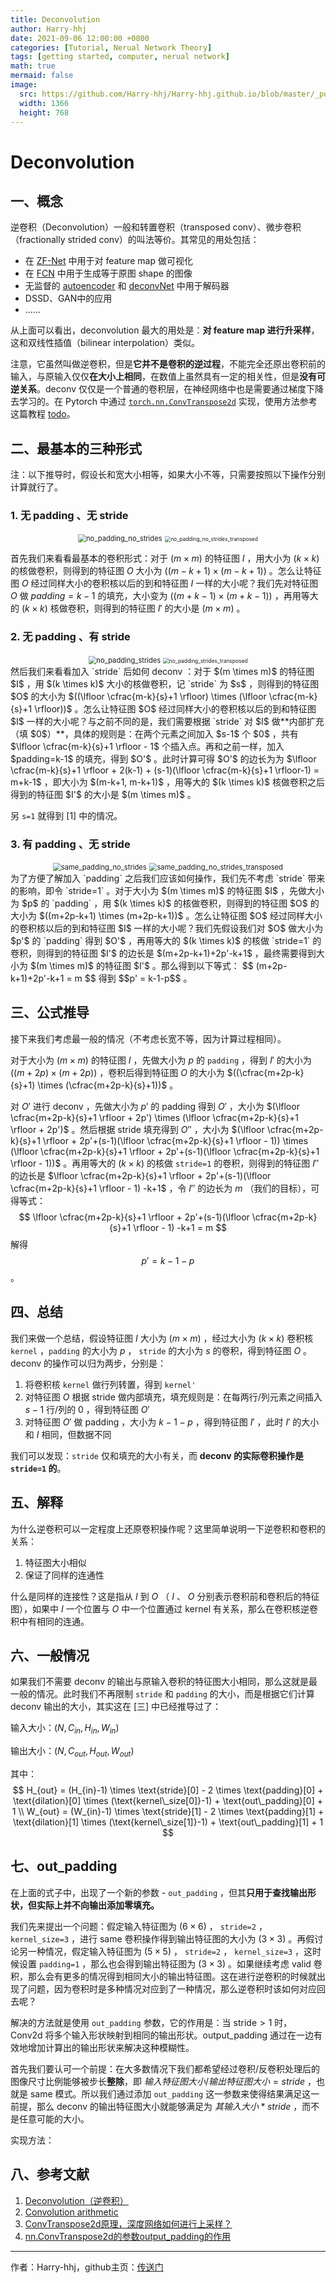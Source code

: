 ```yaml
---
title: Deconvolution
author: Harry-hhj
date: 2021-09-06 12:00:00 +0800
categories: [Tutorial, Nerual Network Theory]
tags: [getting started, computer, nerual network]
math: true
mermaid: false
image:
  src: https://github.com/Harry-hhj/Harry-hhj.github.io/blob/master/_posts/2021-09-06-Deconvolution.assets/sky.jpeg?raw=true
  width: 1366
  height: 768
---
```




# Deconvolution

## 一、概念

逆卷积（Deconvolution）一般和转置卷积（transposed conv）、微步卷积（fractionally strided conv）的叫法等价。其常见的用处包括：

-   在 [ZF-Net](https://arxiv.org/abs/1311.2901) 中用于对 feature map 做可视化
-   在 [FCN](https://arxiv.org/abs/1411.4038) 中用于生成等于原图 shape 的图像
-   无监督的 [autoencoder](https://docs.microsoft.com/en-us/cognitive-toolkit/Image-Auto-Encoder-Using-Deconvolution-And-Unpooling) 和 [deconvNet](https://ftp.cs.nyu.edu/~fergus/papers/matt_cvpr10.pdf) 中用于解码器
-   DSSD、GAN中的应用
-   ......

从上面可以看出，deconvolution 最大的用处是：**对 feature map 进行升采样**，这和双线性插值（bilinear interpolation）类似。

注意，它虽然叫做逆卷积，但是**它并不是卷积的逆过程**，不能完全还原出卷积前的输入，与原输入仅仅**在大小上相同**，在数值上虽然具有一定的相关性，但是**没有可逆关系**。deconv 仅仅是一个普通的卷积层，在神经网络中也是需要通过梯度下降去学习的。在 Pytorch 中通过 [`torch.nn.ConvTranspose2d`](https://pytorch.org/docs/stable/nn.html?highlight=trans#torch.nn.ConvTranspose2d) 实现，使用方法参考这篇教程 [todo]()。



## 二、最基本的三种形式

注：以下推导时，假设长和宽大小相等，如果大小不等，只需要按照以下操作分别计算就行了。

### 1. 无 padding 、无 stride

<center class="half">
  <img src="2021-09-06-Deconvolution.assets/no_padding_no_strides.gif" alt="no_padding_no_strides" style="zoom:80%;" />
  <img src="2021-09-06-Deconvolution.assets/no_padding_no_strides_transposed.gif" alt="no_padding_no_strides_transposed" style="zoom:60%;" />
</center>

首先我们来看看最基本的卷积形式：对于 $(m \times m)$ 的特征图 $I$ ，用大小为 $(k \times k)$ 的核做卷积，则得到的特征图 $O$ 大小为 $((m-k+1) \times (m-k+1))$ 。怎么让特征图 $O$ 经过同样大小的卷积核以后的到和特征图 $I$ 一样的大小呢？我们先对特征图 $O$ 做 $padding=k-1$ 的填充，大小变为 $((m+k-1) \times (m+k-1))$ ，再用等大的  $(k \times k)$ 核做卷积，则得到的特征图 $I'$ 的大小是 $(m \times m)$ 。



### 2. 无 padding 、有 stride

<center class="half">
  <img src="2021-09-06-Deconvolution.assets/no_padding_strides.gif" alt="no_padding_strides" style="zoom:80%;" />
  <img src="2021-09-06-Deconvolution.assets/no_padding_strides_transposed.gif" alt="no_padding_strides_transposed" style="zoom:60%;" />
</center>
然后我们来看看加入 `stride` 后如何 deconv ：对于 $(m \times m)$ 的特征图 $I$ ，用 $(k \times k)$ 大小的核做卷积，记 `stride` 为 $s$ ，则得到的特征图 $O$ 的大小为 $((\lfloor \cfrac{m-k}{s}+1 \rfloor) \times (\lfloor \cfrac{m-k}{s}+1 \rfloor))$ 。怎么让特征图 $O$ 经过同样大小的卷积核以后的到和特征图 $I$ 一样的大小呢？与之前不同的是，我们需要根据 `stride` 对 $I$ 做**内部扩充（填 $0$）**，具体的规则是：在两个元素之间加入 $s-1$ 个 $0$ ，共有 $\lfloor \cfrac{m-k}{s}+1 \rfloor - 1$ 个插入点。再和之前一样，加入  $padding=k-1$ 的填充，得到 $O'$ 。此时计算可得 $O'$ 的边长为为 $\lfloor \cfrac{m-k}{s}+1 \rfloor + 2(k-1) + (s-1)(\lfloor \cfrac{m-k}{s}+1 \rfloor-1) = m+k-1$ ，即大小为 $(m-k+1, m-k+1)$ ，用等大的 $(k \times k)$ 核做卷积之后得到的特征图 $I'$ 的大小是  $(m \times m)$  。

另 `s=1` 就得到 [1] 中的情况。




### 3. 有 padding 、无 stride

<center class="half">
  <img src="2021-09-06-Deconvolution.assets/same_padding_no_strides.gif" alt="same_padding_no_strides" style="zoom:80%;" />
  <img src="2021-09-06-Deconvolution.assets/same_padding_no_strides_transposed.gif" alt="same_padding_no_strides_transposed" style="zoom:80%;" />
</center>
为了方便了解加入 `padding` 之后我们应该如何操作，我们先不考虑 `stride` 带来的影响，即令 `stride=1` 。对于大小为 $(m \times m)$ 的特征图 $I$ ，先做大小为 $p$ 的 `padding` ，用 $(k \times k)$ 的核做卷积，则得到的特征图 $O$ 的大小为 $((m+2p-k+1) \times (m+2p-k+1))$ 。怎么让特征图 $O$ 经过同样大小的卷积核以后的到和特征图 $I$ 一样的大小呢？我们先假设我们对 $O$ 做大小为 $p'$ 的 `padding` 得到 $O'$ ，再用等大的 $(k \times k)$ 的核做 `stride=1` 的卷积，则得到的特征图 $I'$ 的边长是 $(m+2p-k+1)+2p'-k+1$ ，最终需要得到大小为 $(m \times m)$ 的特征图 $I'$ 。那么得到以下等式：
$$
(m+2p-k+1)+2p'-k+1 = m
$$
得到 $$p' = k-1-p$$ 。




## 三、公式推导

接下来我们考虑最一般的情况（不考虑长宽不等，因为计算过程相同）。

对于大小为 $(m \times m)$ 的特征图 $I$ ，先做大小为 $p$ 的 `padding` ，得到 $I'$ 的大小为 $((m+2p) \times (m+2p))$ ，卷积后得到特征图 $O$ 的大小为 $((\cfrac{m+2p-k}{s}+1) \times (\cfrac{m+2p-k}{s}+1))$ 。

对 $O'$ 进行 deconv ，先做大小为 $p'$ 的 padding 得到 $O'$ ，大小为 $(\lfloor \cfrac{m+2p-k}{s}+1 \rfloor + 2p') \times (\lfloor \cfrac{m+2p-k}{s}+1 \rfloor + 2p')$ 。然后根据 stride 填充得到 $O''$ ，大小为 $(\lfloor \cfrac{m+2p-k}{s}+1 \rfloor + 2p'+(s-1)(\lfloor \cfrac{m+2p-k}{s}+1 \rfloor - 1)) \times (\lfloor \cfrac{m+2p-k}{s}+1 \rfloor + 2p'+(s-1)(\lfloor \cfrac{m+2p-k}{s}+1 \rfloor - 1))$ 。再用等大的 $(k \times k)$ 的核做 `stride=1` 的卷积，则得到的特征图 $I''$ 的边长是 $\lfloor \cfrac{m+2p-k}{s}+1 \rfloor + 2p'+(s-1)(\lfloor \cfrac{m+2p-k}{s}+1 \rfloor - 1) -k+1$ ，令 $I''$ 的边长为 $m$ （我们的目标），可得等式：
$$
\lfloor \cfrac{m+2p-k}{s}+1 \rfloor + 2p'+(s-1)(\lfloor \cfrac{m+2p-k}{s}+1 \rfloor - 1) -k+1 = m
$$
解得 $$p'=k-1-p$$ 。



## 四、总结

我们来做一个总结，假设特征图 $I$ 大小为 $(m \times m)$ ，经过大小为 $(k \times k)$ 卷积核 `kernel` ，`padding` 的大小为 $p$ ， `stride` 的大小为 $s$  的卷积，得到特征图 $O$ 。 deconv 的操作可以归为两步，分别是：

1.   将卷积核 `kernel` 做行列转置，得到 `kernel'`
2.   对特征图 $O$ 根据 stride 做内部填充，填充规则是：在每两行/列元素之间插入 $s-1$ 行/列的 $0$ ，得到特征图 $O'$
3.   对特征图 $O'$ 做 padding ，大小为 $k-1-p$ ，得到特征图 $I'$ ，此时 $I'$ 的大小和 $I$ 相同，但数据不同

我们可以发现：`stride` 仅和填充的大小有关，而 **deconv 的实际卷积操作是 `stride=1` 的**。



## 五、解释

为什么逆卷积可以一定程度上还原卷积操作呢？这里简单说明一下逆卷积和卷积的关系：

1.   特征图大小相似
2.   保证了同样的连通性

什么是同样的连接性？这是指从 $I$ 到 $O$ （ $I$ 、 $O$ 分别表示卷积前和卷积后的特征图），如果中 $I$ 一个位置与 $O$ 中一个位置通过 kernel 有关系，那么在卷积核逆卷积中有相同的连通。



## 六、一般情况

如果我们不需要 deconv 的输出与原输入卷积的特征图大小相同，那么这就是最一般的情况。此时我们不再限制 `stride` 和 `padding` 的大小，而是根据它们计算 deconv 输出的大小，其实这在 [三] 中已经推导过了：

输入大小：$(N, C_{in}, H_{in}, W_{in})$

输出大小：$(N, C_{out}, H_{out}, W_{out})$

其中：
$$
H_{out} = (H_{in}-1) \times \text{stride}[0] - 2 \times \text{padding}[0] + \text{dilation}[0] \times (\text{kernel\_size[0]}-1) + \text{out\_padding}[0] + 1 \\
W_{out} = (W_{in}-1) \times \text{stride}[1] - 2 \times \text{padding}[1] + \text{dilation}[1] \times (\text{kernel\_size[1]}-1) + \text{out\_padding}[1] + 1
$$


## 七、out_padding

在上面的式子中，出现了一个新的参数 - `out_padding` ，但其**只用于查找输出形状，但实际上并不向输出添加零填充。**

我们先来提出一个问题：假定输入特征图为 $(6 \times 6)$ ， `stride=2` ， `kernel_size=3` ，进行 same 卷积操作得到输出特征图的大小为 $(3 \times 3)$ 。再假讨论另一种情况，假定输入特征图为 $(5 \times 5)$ ， `stride=2` ， `kernel_size=3` ，这时候设置 `padding=1` ，那么也会得到输出特征图为 $(3 \times 3)$ 。如果继续考虑 valid 卷积，那么会有更多的情况得到相同大小的输出特征图。这在进行逆卷积的时候就出现了问题，因为卷积时是多种情况对应到了一种情况，那么逆卷积时该如何对应回去呢？

解决的方法就是使用 `out_padding` 参数，它的作用是：当 $\text{stride} \gt 1$ 时， Conv2d 将多个输入形状映射到相同的输出形状。output_padding 通过在一边有效地增加计算出的输出形状来解决这种模糊性。

首先我们要认可一个前提：在大多数情况下我们都希望经过卷积/反卷积处理后的图像尺寸比例能够被步长**整除**，即 $输入特征图大小/输出特征图大小=stride$ ，也就是 same 模式。所以我们通过添加 `out_padding` 这一参数来使得结果满足这一前提，那么 deconv 的输出特征图大小就能够满足为 $其输入大小*stride$ ，而不是任意可能的大小。

实现方法：



## 八、参考文献

1.   [Deconvolution（逆卷积）](https://blog.csdn.net/tfcy694/article/details/89073443)
2.   [Convolution arithmetic](https://github.com/vdumoulin/conv_arithmetic#convolution-arithmetic)
3.   [ConvTranspose2d原理，深度网络如何进行上采样？](https://blog.csdn.net/qq_27261889/article/details/86304061?utm_medium=distribute.pc_relevant.none-task-blog-2%7Edefault%7ECTRLIST%7Edefault-10.control&depth_1-utm_source=distribute.pc_relevant.none-task-blog-2%7Edefault%7ECTRLIST%7Edefault-10.control)
4.   [nn.ConvTranspose2d的参数output_padding的作用](https://www.cnblogs.com/wanghui-garcia/p/10791778.html)



-----

作者：Harry-hhj，github主页：[传送门](https://github.com/Harry-hhj)

